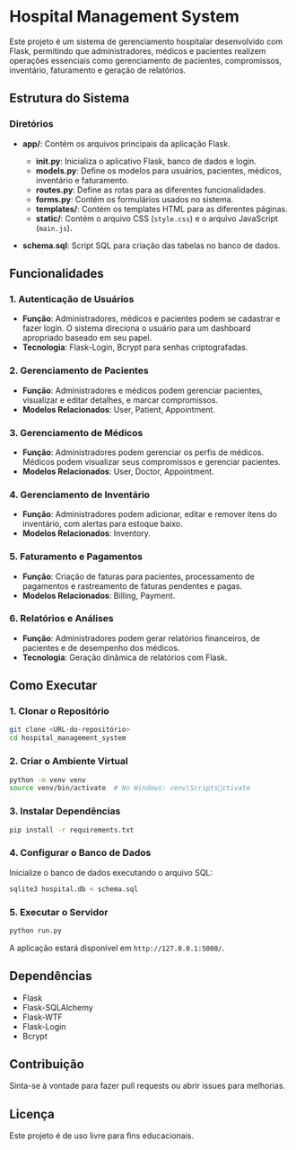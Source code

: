 
# Hospital Management System

Este projeto é um sistema de gerenciamento hospitalar desenvolvido com Flask, permitindo que administradores, médicos e pacientes realizem operações essenciais como gerenciamento de pacientes, compromissos, inventário, faturamento e geração de relatórios.

## Estrutura do Sistema

### Diretórios

- **app/**: Contém os arquivos principais da aplicação Flask.
  - **__init__.py**: Inicializa o aplicativo Flask, banco de dados e login.
  - **models.py**: Define os modelos para usuários, pacientes, médicos, inventário e faturamento.
  - **routes.py**: Define as rotas para as diferentes funcionalidades.
  - **forms.py**: Contém os formulários usados no sistema.
  - **templates/**: Contém os templates HTML para as diferentes páginas.
  - **static/**: Contém o arquivo CSS (`style.css`) e o arquivo JavaScript (`main.js`).

- **schema.sql**: Script SQL para criação das tabelas no banco de dados.

## Funcionalidades

### 1. Autenticação de Usuários
- **Função**: Administradores, médicos e pacientes podem se cadastrar e fazer login. O sistema direciona o usuário para um dashboard apropriado baseado em seu papel.
- **Tecnologia**: Flask-Login, Bcrypt para senhas criptografadas.

### 2. Gerenciamento de Pacientes
- **Função**: Administradores e médicos podem gerenciar pacientes, visualizar e editar detalhes, e marcar compromissos.
- **Modelos Relacionados**: User, Patient, Appointment.

### 3. Gerenciamento de Médicos
- **Função**: Administradores podem gerenciar os perfis de médicos. Médicos podem visualizar seus compromissos e gerenciar pacientes.
- **Modelos Relacionados**: User, Doctor, Appointment.

### 4. Gerenciamento de Inventário
- **Função**: Administradores podem adicionar, editar e remover itens do inventário, com alertas para estoque baixo.
- **Modelos Relacionados**: Inventory.

### 5. Faturamento e Pagamentos
- **Função**: Criação de faturas para pacientes, processamento de pagamentos e rastreamento de faturas pendentes e pagas.
- **Modelos Relacionados**: Billing, Payment.

### 6. Relatórios e Análises
- **Função**: Administradores podem gerar relatórios financeiros, de pacientes e de desempenho dos médicos.
- **Tecnologia**: Geração dinâmica de relatórios com Flask.

## Como Executar

### 1. Clonar o Repositório
```bash
git clone <URL-do-repositório>
cd hospital_management_system
```

### 2. Criar o Ambiente Virtual
```bash
python -m venv venv
source venv/bin/activate  # No Windows: venv\Scriptsctivate
```

### 3. Instalar Dependências
```bash
pip install -r requirements.txt
```

### 4. Configurar o Banco de Dados
Inicialize o banco de dados executando o arquivo SQL:
```bash
sqlite3 hospital.db < schema.sql
```

### 5. Executar o Servidor
```bash
python run.py
```

A aplicação estará disponível em `http://127.0.0.1:5000/`.

## Dependências
- Flask
- Flask-SQLAlchemy
- Flask-WTF
- Flask-Login
- Bcrypt

## Contribuição
Sinta-se à vontade para fazer pull requests ou abrir issues para melhorias.

## Licença
Este projeto é de uso livre para fins educacionais.
